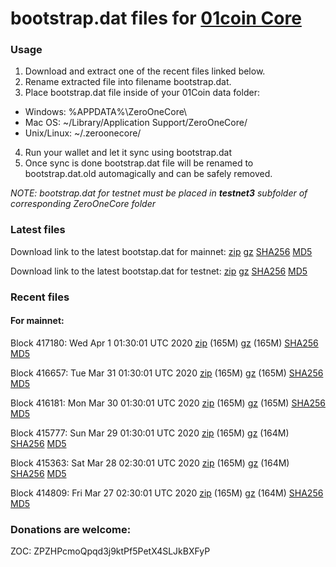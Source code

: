 # bootstrap.dat files for [01coin Core](https://01coin.io)

### Usage

1. Download and extract one of the recent files linked below.
2. Rename extracted file into filename bootstrap.dat.
3. Place bootstrap.dat file inside of your 01Coin data folder:
 - Windows: %APPDATA%\ZeroOneCore\
 - Mac OS: ~/Library/Application Support/ZeroOneCore/
 - Unix/Linux: ~/.zeroonecore/
4. Run your wallet and let it sync using bootstrap.dat
5. Once sync is done bootstrap.dat file will be renamed to bootstrap.dat.old automagically and can be safely removed.

_NOTE: bootstrap.dat for testnet must be placed in **testnet3** subfolder of corresponding ZeroOneCore folder_

### Latest files
Download link to the latest bootstap.dat for mainnet: [zip](https://files.01coin.io/mainnet/bootstrap.dat.zip) [gz](https://files.01coin.io/mainnet/bootstrap.dat.tar.gz) [SHA256](https://files.01coin.io/mainnet/sha256.txt) [MD5](https://files.01coin.io/mainnet/md5.txt)

Download link to the latest bootstap.dat for testnet: [zip](https://files.01coin.io/testnet/bootstrap.dat.zip) [gz](https://files.01coin.io/testnet/bootstrap.dat.tar.gz) [SHA256](https://files.01coin.io/testnet/sha256.txt) [MD5](https://files.01coin.io/testnet/md5.txt)

### Recent files

#### For mainnet:

Block 417180: Wed Apr  1 01:30:01 UTC 2020 [zip](https://files.01coin.io/mainnet/2020-04-01/bootstrap.dat.zip) (165M) [gz](https://files.01coin.io/mainnet/2020-04-01/bootstrap.dat.tar.gz) (165M) [SHA256](https://files.01coin.io/mainnet/2020-04-01/sha256.txt) [MD5](https://files.01coin.io/mainnet/2020-04-01/md5.txt)

Block 416657: Tue Mar 31 01:30:01 UTC 2020 [zip](https://files.01coin.io/mainnet/2020-03-31/bootstrap.dat.zip) (165M) [gz](https://files.01coin.io/mainnet/2020-03-31/bootstrap.dat.tar.gz) (165M) [SHA256](https://files.01coin.io/mainnet/2020-03-31/sha256.txt) [MD5](https://files.01coin.io/mainnet/2020-03-31/md5.txt)

Block 416181: Mon Mar 30 01:30:01 UTC 2020 [zip](https://files.01coin.io/mainnet/2020-03-30/bootstrap.dat.zip) (165M) [gz](https://files.01coin.io/mainnet/2020-03-30/bootstrap.dat.tar.gz) (165M) [SHA256](https://files.01coin.io/mainnet/2020-03-30/sha256.txt) [MD5](https://files.01coin.io/mainnet/2020-03-30/md5.txt)

Block 415777: Sun Mar 29 01:30:01 UTC 2020 [zip](https://files.01coin.io/mainnet/2020-03-29/bootstrap.dat.zip) (165M) [gz](https://files.01coin.io/mainnet/2020-03-29/bootstrap.dat.tar.gz) (164M) [SHA256](https://files.01coin.io/mainnet/2020-03-29/sha256.txt) [MD5](https://files.01coin.io/mainnet/2020-03-29/md5.txt)

Block 415363: Sat Mar 28 02:30:01 UTC 2020 [zip](https://files.01coin.io/mainnet/2020-03-28/bootstrap.dat.zip) (165M) [gz](https://files.01coin.io/mainnet/2020-03-28/bootstrap.dat.tar.gz) (164M) [SHA256](https://files.01coin.io/mainnet/2020-03-28/sha256.txt) [MD5](https://files.01coin.io/mainnet/2020-03-28/md5.txt)

Block 414809: Fri Mar 27 02:30:01 UTC 2020 [zip](https://files.01coin.io/mainnet/2020-03-27/bootstrap.dat.zip) (165M) [gz](https://files.01coin.io/mainnet/2020-03-27/bootstrap.dat.tar.gz) (164M) [SHA256](https://files.01coin.io/mainnet/2020-03-27/sha256.txt) [MD5](https://files.01coin.io/mainnet/2020-03-27/md5.txt)


### Donations are welcome:

ZOC: ZPZHPcmoQpqd3j9ktPf5PetX4SLJkBXFyP
